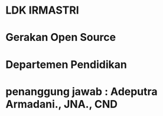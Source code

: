 # LDK IRMASTRI
# Gerakan Open Source
# Departemen Pendidikan
# penanggung jawab : Adeputra Armadani., JNA., CND
